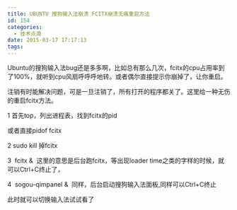 ```yaml
---
title: UBUNTU 搜狗输入法崩溃 FCITX崩溃无痛重启方法
id: 154
categories:
  - 技术点滴
date: 2015-03-17 17:17:13
tags:
---
```


Ubuntu的搜狗输入法bug还是多多啊，比如总有那么几次，fcitx的cpu占用率到了100%，就听到cpu风扇呼呼呼地转。或者偶尔直接提示你崩掉了，让你重启。

注销有时能解决问题，可是一旦注销了，所有打开的程序都关了。这里给一种无伤的重启fcitx方法。


1 首先top，列出进程表，找到fcitx的pid

或者直接pidof fcitx
<!--more-->
2 sudo kill 掉fcitx

3  fcitx &amp;  这里的意思是后台跑fcitx，等出现loader time之类的字样的时候，就可以Ctrl+C终止了，

4  sogou-qimpanel &amp;  同样，后台启动搜狗输入法面板,同样可以Ctrl+C终止

此时就可以切换输入法试试看了